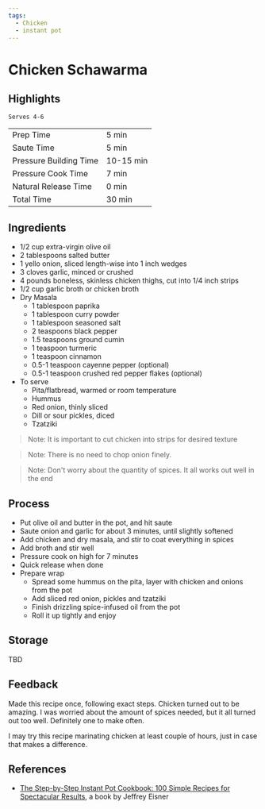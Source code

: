```yaml
---
tags:
  - Chicken
  - instant pot
---
```


# Chicken Schawarma

## Highlights

`Serves 4-6`

| | |
|----|-----|
| Prep Time             | 5 min     |
| Saute Time            | 5 min     |
| Pressure Building Time| 10-15 min |
| Pressure Cook Time    | 7 min     |
| Natural Release Time  | 0 min     |
| Total Time            | 30 min    |

## Ingredients

* 1/2 cup extra-virgin olive oil
* 2 tablespoons salted butter
* 1 yello onion, sliced length-wise into 1 inch wedges
* 3 cloves garlic, minced or crushed
* 4 pounds boneless, skinless chicken thighs, cut into 1/4 inch strips
* 1/2 cup garlic broth or chicken broth
* Dry Masala
    * 1 tablespoon paprika
    * 1 tablespoon curry powder
    * 1 tablespoon seasoned salt
    * 2 teaspoons black pepper
    * 1.5 teaspoons ground cumin
    * 1 teaspoon turmeric
    * 1 teaspoon cinnamon
    * 0.5-1 teaspoon cayenne pepper (optional)
    * 0.5-1 teaspoon crushed red pepper flakes (optional)
* To serve
    * Pita/flatbread, warmed or room temperature
    * Hummus
    * Red onion, thinly sliced
    * Dill or sour pickles, diced
    * Tzatziki

> Note: It is important to cut chicken into strips for desired texture

> Note: There is no need to chop onion finely.

> Note: Don't worry about the quantity of spices. It all works out well in the end

## Process

* Put olive oil and butter in the pot, and hit saute
* Saute onion and garlic for about 3 minutes, until slightly softened
* Add chicken and dry masala, and stir to coat everything in spices
* Add broth and stir well
* Pressure cook on high for 7 minutes
* Quick release when done
* Prepare wrap
    * Spread some hummus on the pita, layer with chicken and onions from the pot
    * Add sliced red onion, pickles and tzatziki
    * Finish drizzling spice-infused oil from the pot
    * Roll it up tightly and enjoy

## Storage

TBD

## Feedback

Made this recipe once, following exact steps. Chicken turned out to be amazing. I was worried about the amount of spices needed, but it all turned out too well. Definitely one to make often.

I may try this recipe marinating chicken at least couple of hours, just in case that makes a difference.

## References

* [The Step-by-Step Instant Pot Cookbook: 100 Simple Recipes for Spectacular Results](https://www.amazon.com/Step-Step-Instant-Pot-Cookbook/dp/0316460834/), a book by Jeffrey Eisner

